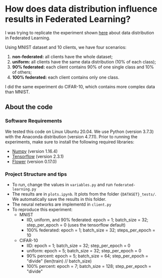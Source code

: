 # How does data distribution influence results in Federated Learning?

I was trying to replicate the experiment shown [here](https://mike.place/talks/fl/) about data distribution in Federated Learning. 

Using MNIST dataset and 10 clients, we have four scenarios:
1. **non-federated:** all clients have the whole dataset;
2. **uniform:** all clients have the same data distribution (10% of each class);
3. **90% federated:** each client contains 90% of one single class and 10% of others;
4. **100% federated:** each client contains only one class.

I did the same experiment do CIFAR-10, which contains more complex data than MNIST.

## About the code

### Software Requirements

We tested this code on Linux Ubuntu 20.04.
We use Python (version 3.7.3) with the Anaconda distribution (version 4.7.11). 
Prior to running the experiments, make sure to install the following required libraries:

- [Numpy](https://numpy.org/) (version 1.16.4)
- [Tensorflow](https://www.tensorflow.org/) (version 2.3.1)
- [Flower](https://flower.dev/) (version 0.17.0)


### Project Structure and tips

* To run, change the values in ```variables.py``` and run ```federated-learning.py```
* The results are in ```plots.ipynb```. It plots from the folder ```{DATASET}_tests/```. We automatically save the results in this folder.
* The neural networks are implementd in ```client.py```
* To reproduce this experiment:
  * MNIST
    * IID, uniform, and 90% federated: epoch = 1; batch_size = 32; step_per_epoch = 0 (uses the tensorflow default)
    * 100% federated: epoch = 1; batch_size = 32; steps_per_epoch = 10
  * CIFAR-10
    * IID: epoch = 1; batch_size = 32; step_per_epoch = 0
    * uniform: epoch = 5; batch_size = 32; step_per_epoch = 0
    * 90% percent: epoch = 5; batch_size = 64; step_per_epoch = "divide" (len(train) // batch_size)
    * 100% percent: epoch = 7; batch_size = 128; step_per_epoch = "divide"




